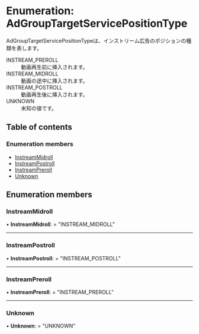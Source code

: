 # Enumeration: AdGroupTargetServicePositionType


<div lang=\"ja\">AdGroupTargetServicePositionTypeは、インストリーム広告のポジションの種類を表します。</div>  <dl class=term>   <dt class=\"term__item\">INSTREAM_PREROLL</dt>   <dd class=\"term__desc\"><span lang=\"ja\">動画再生前に挿入されます。</span></dd>   <dt class=\"term__item\">INSTREAM_MIDROLL</dt>   <dd class=\"term__desc\"><span lang=\"ja\">動画の途中に挿入されます。</span></dd>   <dt class=\"term__item\">INSTREAM_POSTROLL</dt>   <dd class=\"term__desc\"><span lang=\"ja\">動画再生後に挿入されます。</span></dd>   <dt class=\"term__item\">UNKNOWN</dt>   <dd class=\"term__desc\"><span lang=\"ja\">未知の値です。</span></dd> </dl>

## Table of contents

### Enumeration members

- [InstreamMidroll](adgrouptargetservicepositiontype.md#instreammidroll)
- [InstreamPostroll](adgrouptargetservicepositiontype.md#instreampostroll)
- [InstreamPreroll](adgrouptargetservicepositiontype.md#instreampreroll)
- [Unknown](adgrouptargetservicepositiontype.md#unknown)

## Enumeration members

### InstreamMidroll

• **InstreamMidroll**: = "INSTREAM\_MIDROLL"

___

### InstreamPostroll

• **InstreamPostroll**: = "INSTREAM\_POSTROLL"

___

### InstreamPreroll

• **InstreamPreroll**: = "INSTREAM\_PREROLL"

___

### Unknown

• **Unknown**: = "UNKNOWN"
